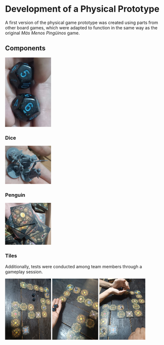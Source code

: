 # Development of a Physical Prototype

A first version of the physical game prototype was created using parts from other board games, which were adapted to function in the same way as the original *Más Menos Pingüinos* game.

## Components

<img src="assets/Dice.jpg" width="150px">

### Dice

<img src="assets/Penguins.jpg" width="150px">

### Penguin

<img src="assets/Tiles.jpg" width="150px">

### Tiles

Additionally, tests were conducted among team members through a gameplay session.

<img src="assets/Game testing 1.jpg" width="150px">
<img src="assets/Game testing 2.jpg" width="150px">
<img src="assets/Game testing 3.jpg" width="150px">

